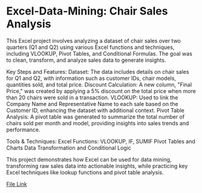 # Excel-Data-Mining: Chair Sales Analysis

This Excel project involves analyzing a dataset of chair sales over two quarters (Q1 and Q2) using various Excel functions and techniques, including VLOOKUP, Pivot Tables, and Conditional Formulas. The goal was to clean, transform, and analyze sales data to generate insights.

Key Steps and Features:
Dataset: The data includes details on chair sales for Q1 and Q2, with information such as customer IDs, chair models, quantities sold, and total price.
Discount Calculation: A new column, "Final Price," was created by applying a 5% discount on the total price when more than 20 chairs were sold in a transaction.
VLOOKUP: Used to link the Company Name and Representative Name to each sale based on the Customer ID, enhancing the dataset with additional context.
Pivot Table Analysis: A pivot table was generated to summarize the total number of chairs sold per month and model, providing insights into sales trends and performance.

Tools & Techniques:
Excel Functions: VLOOKUP, IF, SUMIF
Pivot Tables and Charts
Data Transformation and Conditional Logic

This project demonstrates how Excel can be used for data mining, transforming raw sales data into actionable insights, while practicing key Excel techniques like lookup functions and pivot table analysis.

[File Link](./sales_data_analysis.xlsx)
